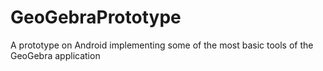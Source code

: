 # GeoGebraPrototype
A prototype on Android implementing some of the most basic tools of the GeoGebra application
